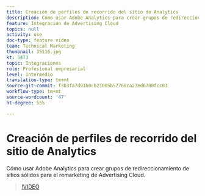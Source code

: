 ```yaml
---
title: Creación de perfiles de recorrido del sitio de Analytics
description: Cómo usar Adobe Analytics para crear grupos de redireccionamiento de sitios sólidos para el remarketing de Advertising Cloud.
feature: Integración de Advertising Cloud
topics: null
activity: use
doc-type: feature video
team: Technical Marketing
thumbnail: 35116.jpg
kt: 5473
topic: Integraciones
role: Profesional empresarial
level: Intermedio
translation-type: tm+mt
source-git-commit: f3b3fa7d91b0cb21005b57768ca23ed6700fcc03
workflow-type: tm+mt
source-wordcount: '47'
ht-degree: 55%

---
```



# Creación de perfiles de recorrido del sitio de Analytics

Cómo usar Adobe Analytics para crear grupos de redireccionamiento de sitios sólidos para el remarketing de Advertising Cloud.

>[!VIDEO](https://video.tv.adobe.com/v/35116/?quality=12&learn=on)

